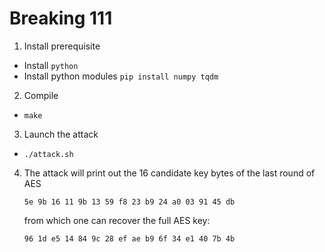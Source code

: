 # Breaking 111

1. Install prerequisite

  - Install `python`
  - Install python modules `pip install numpy tqdm`

2. Compile

  - `make`

3. Launch the attack

  - `./attack.sh`


4. The attack will print out the 16 candidate key   bytes of the last round of AES
    ```
    5e 9b 16 11 9b 13 59 f8 23 b9 24 a0 03 91 45 db
    ```
    from which one can recover the full AES key:
    ```
    96 1d e5 14 84 9c 28 ef ae b9 6f 34 e1 40 7b 4b
    ```
